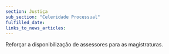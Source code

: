 ```yaml
---
section: Justiça
sub_section: "Celeridade Processual"
fulfilled_date:
links_to_news_articles:
---
```


Reforçar a disponibilização de assessores para as magistraturas.